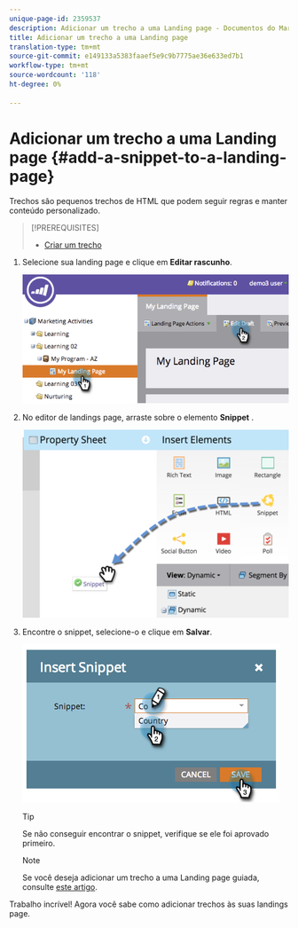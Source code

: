```yaml
---
unique-page-id: 2359537
description: Adicionar um trecho a uma Landing page - Documentos do Marketing - Documentação do produto
title: Adicionar um trecho a uma Landing page
translation-type: tm+mt
source-git-commit: e149133a5383faaef5e9c9b7775ae36e633ed7b1
workflow-type: tm+mt
source-wordcount: '118'
ht-degree: 0%

---
```



# Adicionar um trecho a uma Landing page {#add-a-snippet-to-a-landing-page}

Trechos são pequenos trechos de HTML que podem seguir regras e manter conteúdo personalizado.

>[!PREREQUISITES]
>
>* [Criar um trecho](../../../../product-docs/personalization/segmentation-and-snippets/snippets/create-a-snippet.md)

>



1. Selecione sua landing page e clique em **Editar rascunho**.

   ![](assets/image2014-9-16-15-3a4-3a28.png)

1. No editor de landings page, arraste sobre o elemento **Snippet** .

   ![](assets/image2015-5-21-12-3a46-3a34.png)

1. Encontre o snippet, selecione-o e clique em **Salvar**.

   ![](assets/image2014-9-16-15-3a4-3a14.png)

   >[!TIP]
   >
   >Se não conseguir encontrar o snippet, verifique se ele foi aprovado primeiro.

   >[!NOTE]
   >
   >Se você deseja adicionar um trecho a uma Landing page guiada, consulte [este artigo](https://docs.marketo.com/display/public/DOCS/Create+a+Guided+Landing+Page+Template).

Trabalho incrível! Agora você sabe como adicionar trechos às suas landings page.
